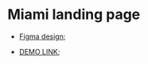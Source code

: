 # Miami landing page
- [Figma design](https://www.figma.com/file/nHz8bflIwJaWP3P99vKTH5/miami_home_new?node-id=0%3A2);

- [DEMO LINK](https://oivannikov.github.io/layout_miami/);
